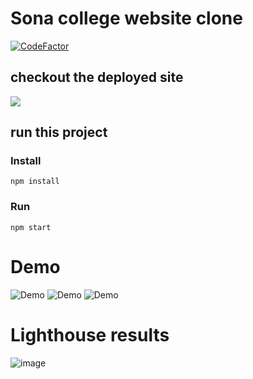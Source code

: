 # Sona college website clone

[![CodeFactor](https://www.codefactor.io/repository/github/gokul1630/sona_website_clone/badge/main)](https://www.codefactor.io/repository/github/gokul1630/sona_website_clone/overview/main)

## checkout the deployed site
<a href='https://gokul1630.github.io/sona_website_clone/' target='_blank' rel='noreferrer'><img src="https://img.icons8.com/plasticine/100/ffffff/domain.png"/></a>

## run this project

### Install

```
npm install
```

### Run

```
npm start
```

# Demo
<p float='left'>
<img src='https://media.giphy.com/media/6oHBqKuCdvOVfFymc7/giphy.gif' alt='Demo'/>
<img src='https://media.giphy.com/media/hm5AsGSDEykZqTnd4Z/giphy.gif' alt='Demo'/>
<img src='https://media.giphy.com/media/j2kSRPlkzyD4M00cix/giphy.gif' alt='Demo'/>
</p>

# Lighthouse results
![image](https://user-images.githubusercontent.com/43679827/159125857-00cde0f9-b3fc-4179-a479-07611cbf717c.png)
